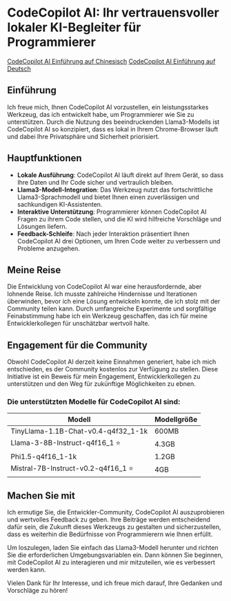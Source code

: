 # CodeCopilot AI: Ihr vertrauensvoller lokaler KI-Begleiter für Programmierer

<a href="https://github.com/manchungkali/CodeCopilotAI/blob/main/README_zh_cn.md">CodeCopilot AI Einführung auf Chinesisch</a>
<a href="https://github.com/manchungkali/CodeCopilotAI/blob/main/README.md">CodeCopilot AI Einführung auf Deutsch</a>


## Einführung

Ich freue mich, Ihnen CodeCopilot AI vorzustellen, ein leistungsstarkes Werkzeug, das ich entwickelt habe, um Programmierer wie Sie zu unterstützen. Durch die Nutzung des beeindruckenden Llama3-Modells ist CodeCopilot AI so konzipiert, dass es lokal in Ihrem Chrome-Browser läuft und dabei Ihre Privatsphäre und Sicherheit priorisiert.

## Hauptfunktionen

- **Lokale Ausführung**: CodeCopilot AI läuft direkt auf Ihrem Gerät, so dass Ihre Daten und Ihr Code sicher und vertraulich bleiben.
- **Llama3-Modell-Integration**: Das Werkzeug nutzt das fortschrittliche Llama3-Sprachmodell und bietet Ihnen einen zuverlässigen und sachkundigen KI-Assistenten.
- **Interaktive Unterstützung**: Programmierer können CodeCopilot AI Fragen zu ihrem Code stellen, und die KI wird hilfreiche Vorschläge und Lösungen liefern.
- **Feedback-Schleife**: Nach jeder Interaktion präsentiert Ihnen CodeCopilot AI drei Optionen, um Ihren Code weiter zu verbessern und Probleme anzugehen.

## Meine Reise

Die Entwicklung von CodeCopilot AI war eine herausfordernde, aber lohnende Reise. Ich musste zahlreiche Hindernisse und Iterationen überwinden, bevor ich eine Lösung entwickeln konnte, die ich stolz mit der Community teilen kann. Durch umfangreiche Experimente und sorgfältige Feinabstimmung habe ich ein Werkzeug geschaffen, das ich für meine Entwicklerkollegen für unschätzbar wertvoll halte.

## Engagement für die Community

Obwohl CodeCopilot AI derzeit keine Einnahmen generiert, habe ich mich entschieden, es der Community kostenlos zur Verfügung zu stellen. Diese Initiative ist ein Beweis für mein Engagement, Entwicklerkollegen zu unterstützen und den Weg für zukünftige Möglichkeiten zu ebnen.

### Die unterstützten Modelle für CodeCopilot AI sind:

| Modell | Modellgröße |
| --- | --- |
| TinyLlama-1.1B-Chat-v0.4-q4f32_1-1k | 600MB |
| Llama-3-8B-Instruct-q4f16_1 ⭐ | 4.3GB |
| Phi1.5-q4f16_1-1k | 1.2GB |
| Mistral-7B-Instruct-v0.2-q4f16_1 ⭐ | 4GB |

## Machen Sie mit

Ich ermutige Sie, die Entwickler-Community, CodeCopilot AI auszuprobieren und wertvolles Feedback zu geben. Ihre Beiträge werden entscheidend dafür sein, die Zukunft dieses Werkzeugs zu gestalten und sicherzustellen, dass es weiterhin die Bedürfnisse von Programmierern wie Ihnen erfüllt.

Um loszulegen, laden Sie einfach das Llama3-Modell herunter und richten Sie die erforderlichen Umgebungsvariablen ein. Dann können Sie beginnen, mit CodeCopilot AI zu interagieren und mir mitzuteilen, wie es verbessert werden kann.

Vielen Dank für Ihr Interesse, und ich freue mich darauf, Ihre Gedanken und Vorschläge zu hören!
